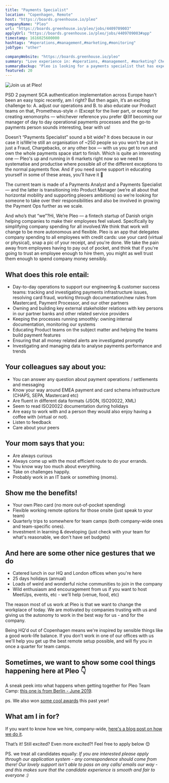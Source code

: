 ```yaml
---
title: "Payments Specialist"
location: "Copenhagen, Remote"
host: "https://boards.greenhouse.io/pleo"
companyName: "Pleo"
url: "https://boards.greenhouse.io/pleo/jobs/4409709003"
applyUrl: "https://boards.greenhouse.io/pleo/jobs/4409709003#app"
timestamp: 1616025600000
hashtags: "#operations,#management,#marketing,#monitoring"
jobType: "other"

companyWebsite: "https://boards.greenhouse.io/pleo"
summary: "Love experience in: #operations, #management, #marketing? Check out this job post!"
summaryBackup: "Pleo is looking for a payments specialist that has experience in: #operations, #management, #marketing."
featured: 20
---
```


![Join us at Pleo!](https://i.imgur.com/BaX4y99.jpg)

PSD 2 payment SCA authentication implementation across Europe hasn't been an easy topic recently, am I right? But then again, it’s an exciting challenge to: A. adjust our operations and B. to also educate our Product teams on that, Prometheus-style 🔥 (Except for the liver part, or except for creating xenomorphs — whichever reference you prefer 😅)If becoming our manager of day to day operational payments processes and the go-to payments person sounds interesting, bear with us!

Doesn’t “Payments Specialist” sound a bit wide? It does because in our case it is!We’re still an organisation of ~250 people so you won’t be put in just a Fraud, Chargebacks, or any other box — with us you get to run and own the whole payments space start to finish. Which is quite an interesting one — Pleo's up and running in 6 markets right now so we need to systematise and productise where possible all of the different exceptions to the normal payments flow. And if you need some support in educating yourself in some of these areas, you’ll have it 🙂

The current team is made of a Payments Analyst and a Payments Specialist — and the latter is transitioning into Product Manager (we’re all about that horizontal mobility and supporting pleoers ambitions) so we’re looking for someone to take over their responsibilities and also be involved in growing the Payment Ops further as we scale.

And who’s that “we”?Hi, We’re Pleo — a fintech startup of Danish origin helping companies to make their employees feel valued. Specifically by simplifying company spending for all involved.We think that work will change to be more autonomous and flexible. Pleo is an app that delegates company spending to all employees with credit cards: use your card (virtual or physical), snap a pic of your receipt, and you're done. We take the pain away from employees having to pay out of pocket, and think that if you're going to trust an employee enough to hire them, you might as well trust them enough to spend company money sensibly.

## What does this role entail:

*   Day-to-day operations to support our engineering & customer success teams: tracking and investigating payments infrastructure issues, resolving card fraud, working through documentation/new rules from Mastercard, Payment Processor, and our other partners
*   Owning and building key external stakeholder relations with key persons in our partner banks and other related service providers
*   Keeping the processes running smoothly: owning internal documentation, monitoring our systems
*   Educating Product teams on the subject matter and helping the teams build payment features
*   Ensuring that all money related alerts are investigated promptly
*   Investigating and managing data to analyse payments performance and trends

## Your colleagues say about you:

*   You can answer any question about payment operations / settlements and messaging
*   Know your way around EMEA payment and card schema infrastructure (CHAPS, SEPA, Mastercard etc)
*   Are fluent in different data formats (JSON, ISO20022, XML)
*   Seem to read ISO20022 documentation during holidays
*   Are easy to work with and a person they would also enjoy having a coffee with (virtual or not).
*   Listen to feedback
*   Care about your peers

## Your mom says that you:

*   Are always curious
*   Always come up with the most efficient route to do your errands.
*   You know way too much about everything.
*   Take on challenges happily.
*   Probably work in an IT bank or something (moms).

## Show me the benefits!

*   Your own Pleo card (no more out-of-pocket spending)
*   Flexible working remote options for those onsite (just speak to your team)
*   Quarterly trips to somewhere for team camps (both company-wide ones and team-specific ones).
*   Investment in learning & developing (just check with your team for what's reasonable, we don't have set budgets)

## And here are some other nice gestures that we do

*   Catered lunch in our HQ and London offices when you're here
*   25 days holidays (annual)
*   Loads of weird and wonderful niche communities to join in the company
*   Wild enthusiasm and encouragement from us if you want to host MeetUps, events, etc - we'll help (venue, food, etc)

The reason most of us work at Pleo is that we want to change the workplace of today. We are motivated by companies trusting with us and giving us the autonomy to work in the best way for us - and for the company.

Being HQ'd out of Copenhagen means we're inspired by sensible things like a good work-life balance. If you don't work in one of our offices with us we'll help you get up the best remote setup possible, and will fly you in once a quarter for team camps.

## Sometimes, we want to show some cool things happening here at Pleo 👇

A sneak peek into what happens when getting together for Pleo Team Camp: [this one is from Berlin - June 2019](https://www.youtube.com/watch?v=Ooy0JCJzNzc).

ps. We also won [some cool awards](https://blog.pleo.io/en/pleo-evolution/) this past year!

## What am I in for?

If you want to know how we hire, company-wide, [here's a blog post on how we do it](https://blog.pleo.io/en/how-we-hire).

That’s it! Still excited? Even more excited?! Feel free to apply below 😊

PS. we treat all candidates equally: _If you are interested please apply through our application system - any correspondence should come from there! Our lovely support isn't able to pass on any calls/ emails our way - and this makes sure that the candidate experience is smooth and fair to everyone :)_
